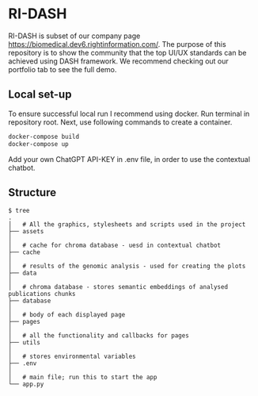 # RI-DASH
RI-DASH is subset of our company page https://biomedical.dev6.rightinformation.com/. The purpose of this repository is to show the community that the top UI/UX standards can be achieved using DASH framework. We recommend checking out our portfolio tab to see the full demo.

## Local set-up
To ensure successful local run I recommend using docker. Run terminal in repository root. Next, use following commands to create a container.
```bash
docker-compose build
docker-compose up
```

Add your own ChatGPT API-KEY in .env file, in order to use the contextual chatbot.


## Structure

```
$ tree
.
│   # All the graphics, stylesheets and scripts used in the project
├── assets
│
│   # cache for chroma database - uesd in contextual chatbot
├── cache
│
│   # results of the genomic analysis - used for creating the plots
├── data
│
│   # chroma database - stores semantic embeddings of analysed publications chunks
├── database
│
│   # body of each displayed page
├── pages
│
│   # all the functionality and callbacks for pages
├── utils
│
│   # stores environmental variables
├── .env
│
│   # main file; run this to start the app
└── app.py
```